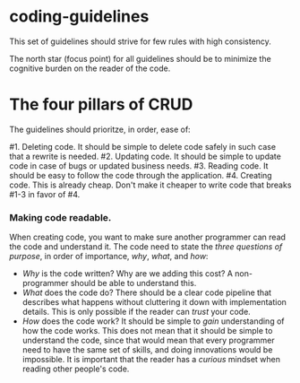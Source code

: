 # coding-guidelines

This set of guidelines should strive for few rules with high consistency.

The north star (focus point) for all guidelines should be to minimize the cognitive burden on the reader of the code.

# The four pillars of CRUD
The guidelines should prioritze, in order, ease of:

#1. Deleting code. It should be simple to delete code safely in such case that a rewrite is needed.
#2. Updating code. It should be simple to update code in case of bugs or updated business needs.
#3. Reading code. It should be easy to follow the code through the application.
#4. Creating code. This is already cheap. Don't make it cheaper to write code that breaks #1-3 in favor of #4.

### Making code readable.
When creating code, you want to make sure another programmer can read the code and understand it.
The code need to state the _three questions of purpose_, in order of importance, *why*, *what*, and *how*:
* *Why* is the code written? Why are we adding this cost? A non-programmer should be able to understand this.
* *What* does the code do? There should be a clear code pipeline that describes what happens without cluttering it down with implementation details. This is only possible if the reader can *trust* your code.
* *How* does the code work? It should be simple to _gain_ understanding of how the code works. This does not mean that it should be simple to understand the code, since that would mean that every programmer need to have the same set of skills, and doing innovations would be impossible. It is important that the reader has a *curious* mindset when reading other people's code.

